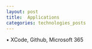 ```yaml
---
layout: post
title:  Applications
categories: technologies_posts
---
```

• XCode, Github, Microsoft 365
